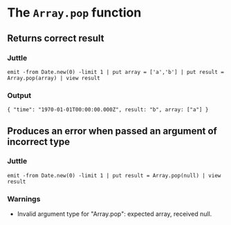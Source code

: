 # The `Array.pop` function

## Returns correct result

### Juttle

    emit -from Date.new(0) -limit 1 | put array = ['a','b'] | put result = Array.pop(array) | view result

### Output

    { "time": "1970-01-01T00:00:00.000Z", result: "b", array: ["a"] }

## Produces an error when passed an argument of incorrect type

### Juttle

    emit -from Date.new(0) -limit 1 | put result = Array.pop(null) | view result

### Warnings

  * Invalid argument type for "Array.pop": expected array, received null.
